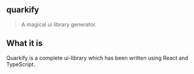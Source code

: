 ## quarkify

> A magical ui library generator.

## What it is

Quarkify is a complete ui-library which has been written using React and TypeScript.
